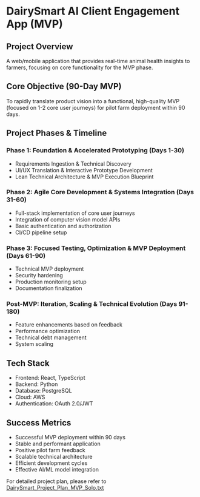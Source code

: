 # DairySmart AI Client Engagement App (MVP)

## Project Overview
A web/mobile application that provides real-time animal health insights to farmers, focusing on core functionality for the MVP phase.

## Core Objective (90-Day MVP)
To rapidly translate product vision into a functional, high-quality MVP (focused on 1-2 core user journeys) for pilot farm deployment within 90 days.

## Project Phases & Timeline

### Phase 1: Foundation & Accelerated Prototyping (Days 1-30)
- Requirements Ingestion & Technical Discovery
- UI/UX Translation & Interactive Prototype Development
- Lean Technical Architecture & MVP Execution Blueprint

### Phase 2: Agile Core Development & Systems Integration (Days 31-60)
- Full-stack implementation of core user journeys
- Integration of computer vision model APIs
- Basic authentication and authorization
- CI/CD pipeline setup

### Phase 3: Focused Testing, Optimization & MVP Deployment (Days 61-90)
- Technical MVP deployment
- Security hardening
- Production monitoring setup
- Documentation finalization

### Post-MVP: Iteration, Scaling & Technical Evolution (Days 91-180)
- Feature enhancements based on feedback
- Performance optimization
- Technical debt management
- System scaling

## Tech Stack
- Frontend: React, TypeScript
- Backend: Python
- Database: PostgreSQL
- Cloud: AWS
- Authentication: OAuth 2.0/JWT

## Success Metrics
- Successful MVP deployment within 90 days
- Stable and performant application
- Positive pilot farm feedback
- Scalable technical architecture
- Efficient development cycles
- Effective AI/ML model integration

For detailed project plan, please refer to [DairySmart_Project_Plan_MVP_Solo.txt](DairySmart_Project_Plan_MVP_Solo.txt) 